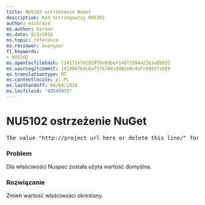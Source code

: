```yaml
---
title: NU5102 ostrzeżenie NuGet
description: Kod ostrzegawczy NU5102
author: mishra14
ms.author: karann
ms.date: 8/8/2018
ms.topic: reference
ms.reviewer: anangaur
f1_keywords:
- NU5102
ms.openlocfilehash: 114171e7d182976e0dbef14972594a23b1a0b932
ms.sourcegitcommit: 1d1406764c6af5fb7801d462e0c4afc9092fa569
ms.translationtype: MT
ms.contentlocale: pl-PL
ms.lasthandoff: 09/04/2018
ms.locfileid: "43545975"
---
```

# <a name="nuget-warning-nu5102"></a>NU5102 ostrzeżenie NuGet
<pre>The value "http://project_url_here_or_delete_this_line/" for ProjectUrl is a sample value and should be removed. Replace it with an appropriate value or remove it and rebuild your package.</pre>

### <a name="issue"></a>Problem

Dla właściwości Nuspec została użyta wartość domyślna.


### <a name="solution"></a>Rozwiązanie

Zmień wartość właściwości określony.

